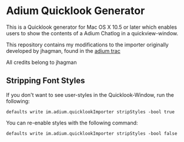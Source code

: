 # Adium Quicklook Generator #

This is a Quicklook generator for Mac OS X 10.5 or later which enables users to show the contents of a Adium Chatlog in a quickview-window.

This repository contains my modifications to the importer originally developed by jhagman, found in the [adium trac](http://trac.adium.im/ticket/7250)

All credits belong to jhagman

## Stripping Font Styles ##

If you don't want to see user-styles in the Quicklook-Window, run the following:

    defaults write im.adium.quicklookImporter stripStyles -bool true

You can re-enable styles with the following command:

    defaults write im.adium.quicklookImporter stripStyles -bool false
